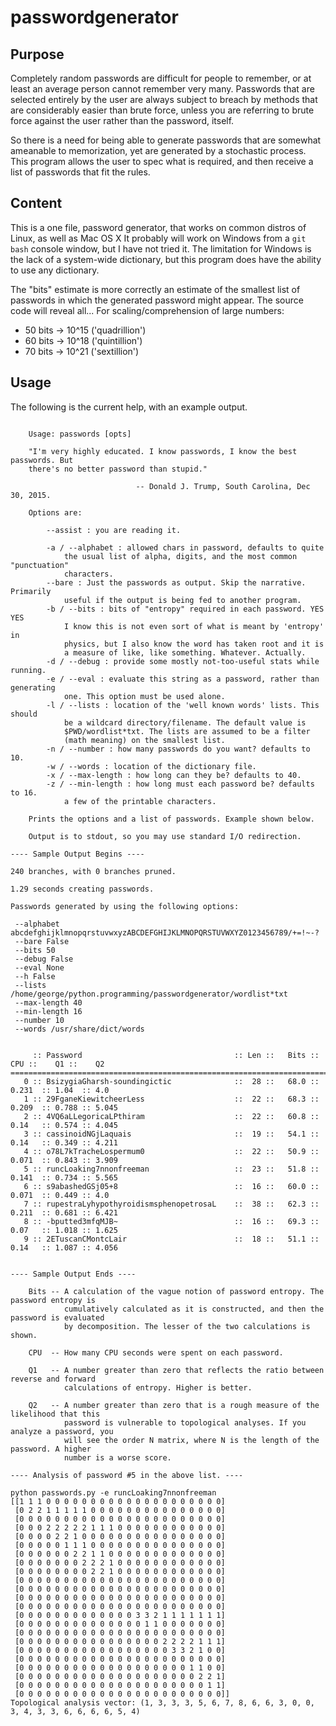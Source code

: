 # passwordgenerator

## Purpose

Completely random passwords are difficult for people to remember, or 
at least an average person cannot remember very many. Passwords that
are selected entirely by the user are always subject to breach by 
methods that are considerably easier than brute force, unless you
are referring to brute force against the user rather than the password,
itself. 

So there is a need for being able to generate passwords that are somewhat
ameanable to memorization, yet are generated by a stochastic process.
This program allows the user to spec what is required, and then 
receive a list of passwords that fit the rules.

## Content

This is a one file, password generator, that works on common distros
of Linux, as well as Mac OS X It probably will work on Windows from a
`git bash` console window, but I have not tried it. The limitation for
Windows is the lack of a system-wide dictionary, but this program does
have the ability to use any dictionary.

The "bits" estimate is more correctly an estimate of the smallest list
of passwords in which the generated password might appear. The source
code will reveal all... For scaling/comprehension of large numbers:

- 50 bits -> 10^15 ('quadrillion')
- 60 bits -> 10^18 ('quintillion')
- 70 bits -> 10^21 ('sextillion')

## Usage

The following is the current help, with an example output.

```

    Usage: passwords [opts]

    "I'm very highly educated. I know passwords, I know the best passwords. But 
    there's no better password than stupid."

                            -- Donald J. Trump, South Carolina, Dec 30, 2015.

    Options are:

        --assist : you are reading it.

        -a / --alphabet : allowed chars in password, defaults to quite
            the usual list of alpha, digits, and the most common "punctuation"
            characters.
        --bare : Just the passwords as output. Skip the narrative. Primarily
            useful if the output is being fed to another program.
        -b / --bits : bits of "entropy" required in each password. YES YES
            I know this is not even sort of what is meant by 'entropy' in
            physics, but I also know the word has taken root and it is
            a measure of like, like something. Whatever. Actually. 
        -d / --debug : provide some mostly not-too-useful stats while running.
        -e / --eval : evaluate this string as a password, rather than generating
            one. This option must be used alone.
        -l / --lists : location of the 'well known words' lists. This should
            be a wildcard directory/filename. The default value is 
            $PWD/wordlist*txt. The lists are assumed to be a filter
            (math meaning) on the smallest list. 
        -n / --number : how many passwords do you want? defaults to 10. 
        -w / --words : location of the dictionary file.
        -x / --max-length : how long can they be? defaults to 40.
        -z / --min-length : how long must each password be? defaults to 16.
            a few of the printable characters.

    Prints the options and a list of passwords. Example shown below.

    Output is to stdout, so you may use standard I/O redirection.

---- Sample Output Begins ----

240 branches, with 0 branches pruned.

1.29 seconds creating passwords.

Passwords generated by using the following options:

 --alphabet abcdefghijklmnopqrstuvwxyzABCDEFGHIJKLMNOPQRSTUVWXYZ0123456789/+=!~-?
 --bare False
 --bits 50
 --debug False
 --eval None
 --h False
 --lists /home/george/python.programming/passwordgenerator/wordlist*txt
 --max-length 40
 --min-length 16
 --number 10
 --words /usr/share/dict/words


     :: Password                                  :: Len ::   Bits ::    CPU ::    Q1 ::    Q2
====================================================================================================
   0 :: BsizygiaGharsh-soundingictic              ::  28 ::   68.0 :: 0.231  :: 1.04  :: 4.0
   1 :: 29FganeKiewitcheerLess                    ::  22 ::   68.3 :: 0.209  :: 0.788 :: 5.045
   2 :: 4VQ6aLLegoricaLPthiram                    ::  22 ::   60.8 :: 0.14   :: 0.574 :: 4.045
   3 :: cassinoidNGjLaquais                       ::  19 ::   54.1 :: 0.14   :: 0.349 :: 4.211
   4 :: o78L7kTracheLospermum0                    ::  22 ::   50.9 :: 0.071  :: 0.843 :: 3.909
   5 :: runcLoaking7nnonfreeman                   ::  23 ::   51.8 :: 0.141  :: 0.734 :: 5.565
   6 :: s9abashedGSj05+8                          ::  16 ::   60.0 :: 0.071  :: 0.449 :: 4.0
   7 :: rupestraLyhypothyroidismsphenopetrosaL    ::  38 ::   62.3 :: 0.211  :: 0.681 :: 6.421
   8 :: -bputted3mfqMJB~                          ::  16 ::   69.3 :: 0.07   :: 1.018 :: 1.625
   9 :: 2ETuscanCMontcLair                        ::  18 ::   51.1 :: 0.14   :: 1.087 :: 4.056


---- Sample Output Ends ----

    Bits -- A calculation of the vague notion of password entropy. The password entropy is 
            cumulatively calculated as it is constructed, and then the password is evaluated
            by decomposition. The lesser of the two calculations is shown.

    CPU  -- How many CPU seconds were spent on each password.

    Q1   -- A number greater than zero that reflects the ratio between reverse and forward
            calculations of entropy. Higher is better.

    Q2   -- A number greater than zero that is a rough measure of the likelihood that this
            password is vulnerable to topological analyses. If you analyze a password, you
            will see the order N matrix, where N is the length of the password. A higher
            number is a worse score. 

---- Analysis of password #5 in the above list. ----

python passwords.py -e runcLoaking7nnonfreeman
[[1 1 1 0 0 0 0 0 0 0 0 0 0 0 0 0 0 0 0 0 0 0 0]
 [0 2 2 1 1 1 1 1 0 0 0 0 0 0 0 0 0 0 0 0 0 0 0]
 [0 0 0 0 0 0 0 0 0 0 0 0 0 0 0 0 0 0 0 0 0 0 0]
 [0 0 0 2 2 2 2 2 1 1 1 0 0 0 0 0 0 0 0 0 0 0 0]
 [0 0 0 0 2 2 1 0 0 0 0 0 0 0 0 0 0 0 0 0 0 0 0]
 [0 0 0 0 0 1 1 1 0 0 0 0 0 0 0 0 0 0 0 0 0 0 0]
 [0 0 0 0 0 0 2 2 1 1 0 0 0 0 0 0 0 0 0 0 0 0 0]
 [0 0 0 0 0 0 0 2 2 2 1 0 0 0 0 0 0 0 0 0 0 0 0]
 [0 0 0 0 0 0 0 0 2 2 1 0 0 0 0 0 0 0 0 0 0 0 0]
 [0 0 0 0 0 0 0 0 0 0 0 0 0 0 0 0 0 0 0 0 0 0 0]
 [0 0 0 0 0 0 0 0 0 0 0 0 0 0 0 0 0 0 0 0 0 0 0]
 [0 0 0 0 0 0 0 0 0 0 0 0 0 0 0 0 0 0 0 0 0 0 0]
 [0 0 0 0 0 0 0 0 0 0 0 0 0 0 0 0 0 0 0 0 0 0 0]
 [0 0 0 0 0 0 0 0 0 0 0 0 0 3 3 2 1 1 1 1 1 1 1]
 [0 0 0 0 0 0 0 0 0 0 0 0 0 0 1 1 0 0 0 0 0 0 0]
 [0 0 0 0 0 0 0 0 0 0 0 0 0 0 0 0 0 0 0 0 0 0 0]
 [0 0 0 0 0 0 0 0 0 0 0 0 0 0 0 0 2 2 2 2 1 1 1]
 [0 0 0 0 0 0 0 0 0 0 0 0 0 0 0 0 0 3 3 2 1 0 0]
 [0 0 0 0 0 0 0 0 0 0 0 0 0 0 0 0 0 0 0 0 0 0 0]
 [0 0 0 0 0 0 0 0 0 0 0 0 0 0 0 0 0 0 0 1 1 0 0]
 [0 0 0 0 0 0 0 0 0 0 0 0 0 0 0 0 0 0 0 0 2 2 1]
 [0 0 0 0 0 0 0 0 0 0 0 0 0 0 0 0 0 0 0 0 0 1 1]
 [0 0 0 0 0 0 0 0 0 0 0 0 0 0 0 0 0 0 0 0 0 0 0]]
Topological analysis vector: (1, 3, 3, 3, 5, 6, 7, 8, 6, 6, 3, 0, 0, 3, 4, 3, 3, 6, 6, 6, 6, 5, 4)

``` 
